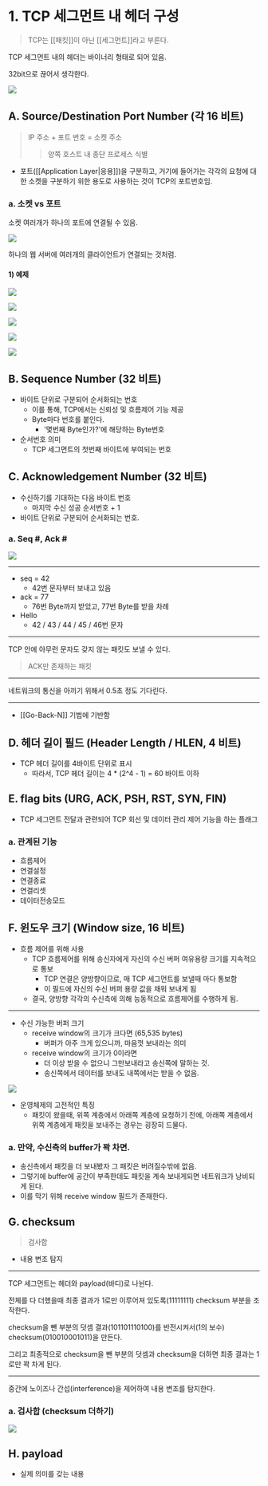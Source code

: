 # 1. TCP 세그먼트 내 헤더 구성

> TCP는 [[패킷]]이 아닌 [[세그먼트]]라고 부른다.

TCP 세그먼트 내의 헤더는 바이너리 형태로 되어 있음.

32bit으로 끊어서 생각한다.

![](/bin/Network_image/network_5_31.png)

## A. Source/Destination Port Number (각 16 비트)

> IP 주소 + 포트 번호 = 소켓 주소
> > 양쪽 호스트 내 종단 프로세스 식별

- 포트([[Application Layer|응용]])을 구분하고, 거기에 들어가는 각각의 요청에 대한 소켓을 구분하기 위한 용도로 사용하는 것이 TCP의 포트번호임.

### a. 소켓 vs 포트

소켓 여러개가 하나의 포트에 연결될 수 있음.

![](/bin/Network_image/network_5_18.png)

하나의 웹 서버에 여러개의 클라이언트가 연결되는 것처럼.

#### 1) 예제

![](/bin/Network_image/network_5_32.png)

![](/bin/Network_image/network_5_33.png)

![](/bin/Network_image/network_5_34.png)

![](/bin/Network_image/network_5_35.png)

![](/bin/Network_image/network_5_36.png)

## B. Sequence Number (32 비트)

- 바이트 단위로 구분되어 순서화되는 번호
	- 이를 통해, TCP에서는 신뢰성 및 흐름제어 기능 제공
	- Byte마다 번호를 붙인다.
		- '몇번째 Byte인가?'에 해당하는 Byte번호
- 순서번호 의미
	- TCP 세그먼트의 첫번째 바이트에 부여되는 번호

## C. Acknowledgement Number (32 비트)

- 수신하기를 기대하는 다음 바이트 번호
	- 마지막 수신 성공 순서번호 + 1
- 바이트 단위로 구분되어 순서화되는 번호.

### a. Seq \#, Ack \#

![](/bin/Network_image/network_5_20.png)

---

- seq = 42
	- 42번 문자부터 보내고 있음
- ack = 77
	- 76번 Byte까지 받았고, 77번 Byte를 받을 차례
- Hello
	- 42 / 43 / 44 / 45 / 46번 문자

---

TCP 안에 아무런 문자도 갖지 않는 패킷도 보낼 수 있다.

> ACK만 존재하는 패킷

---

네트워크의 통신을 아끼기 위해서 0.5초 정도 기다린다.

---

- [[Go-Back-N]] 기법에 기반함

## D. 헤더 길이 필드 (Header Length / HLEN, 4 비트)

- TCP 헤더 길이를 4바이트 단위로 표시
	- 따라서, TCP 헤더 길이는 4 \* (2^4 - 1) = 60 바이트 이하

## E. flag bits (URG, ACK, PSH, RST, SYN, FIN)

- TCP 세그먼트 전달과 관련되어 TCP 회선 및 데이터 관리 제어 기능을 하는 플래그

### a. 관계된 기능

- 흐름제어
- 연결설정
- 연결종료
- 연결리셋
- 데이터전송모드

## F. 윈도우 크기 (Window size, 16 비트)

- 흐름 제어를 위해 사용
	- TCP 흐름제어를 위해 송신자에게 자신의 수신 버퍼 여유용량 크기를 지속적으로 통보
		- TCP 연결은 양방향이므로, 매 TCP 세그먼트를 보낼때 마다 통보함
		- 이 필드에 자신의 수신 버퍼 용량 값을 채워 보내게 됨
	- 결국, 양방향 각각의 수신측에 의해 능동적으로 흐름제어를 수행하게 됨.

---

- 수신 가능한 버퍼 크기
	- receive window의 크기가 크다면 (65,535 bytes)
		- 버퍼가 아주 크게 있으니까, 마음껏 보내라는 의미
	- receive window의 크기가 0이라면
		- 더 이상 받을 수 없으니 그만보내라고 송신쪽에 말하는 것.
		- 송신쪽에서 데이터를 보내도 내쪽에서는 받을 수 없음.

![](/bin/Network_image/network_5_17.png)

- 운영체제의 고전적인 특징
	- 패킷이 왔을때, 위쪽 계층에서 아래쪽 계층에 요청하기 전에, 아래쪽 계층에서 위쪽 계층에게 패킷을 보내주는 경우는 굉장히 드물다.

### a. 만약, 수신측의 buffer가 꽉 차면.

- 송신측에서 패킷을 더 보내봤자 그 패킷은 버려질수밖에 없음.
- 그렇기에 buffer에 공간이 부족한데도 패킷을 계속 보내게되면 네트워크가 낭비되게 된다.
- 이를 막기 위해 receive window 필드가 존재한다.

## G. checksum

> 검사합

- 내용 변조 탐지

---

TCP 세그먼트는 헤더와 payload(바디)로 나뉜다.

전체를 다 더했을때 최종 결과가 1로만 이루어져 있도록(11111111) checksum 부분을 조작한다.

checksum을 뺀 부분의 덧셈 결과(101101110100)를 반전시켜서(1의 보수) checksum(010010001011)을 만든다.

그리고 최종적으로 checksum을 뺀 부분의 덧셈과 checksum을 더하면 최종 결과는 1로만 꽉 차게 된다.

---

중간에 노이즈나 간섭(interference)을 제어하여 내용 변조를 탐지한다.

### a. 검사합 (checksum 더하기)

![](/bin/Network_image/network_5_21.png)

## H. payload

- 실제 의미를 갖는 내용